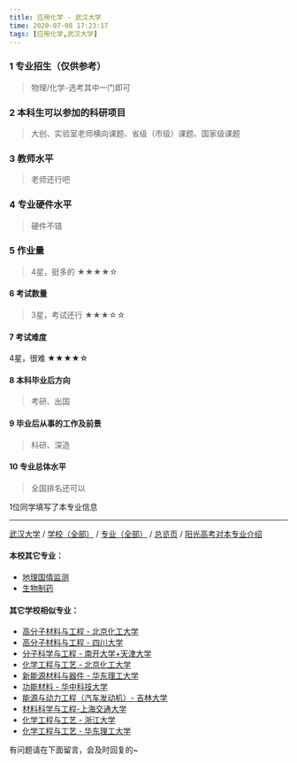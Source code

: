 ```yaml
---
title: 应用化学 - 武汉大学
time: 2020-07-08 17:23:17
tags: [应用化学,武汉大学]
---
```

### 1 专业招生（仅供参考）  
> 物理/化学-选考其中一门即可


### 2 本科生可以参加的科研项目
>  大创、实验室老师横向课题、省级（市级）课题、国家级课题


### 3 教师水平
> 老师还行吧


### 4 专业硬件水平
> 硬件不错


### 5 作业量
>4星，挺多的
★★★★☆


#### 6 考试数量
>3星，考试还行
★★★☆☆


#### 7 考试难度
> 
4星，很难
★★★★☆


#### 8 本科毕业后方向
> 考研、出国


#### 9 毕业后从事的工作及前景
> 科研、深造


#### 10 专业总体水平
> 全国排名还可以

1位同学填写了本专业信息
***
[武汉大学](https://univgo.github.io/2020/07/08/672d761ff68b) / [学校（全部）](https://univgo.github.io/2020/07/08/3efa6bcca419) / [专业（全部）](https://univgo.github.io/2020/07/08/2d4c6d3552c2) / [总览页](https://univgo.github.io/2020/07/08/445daeb4fa00) / [阳光高考对本专业介绍](http://gaokao.chsi.com.cn/sch/zyk/view.do?schId=73395969&specId=73383811
)
#### 本校其它专业：
- [地理国情监测](https://univgo.github.io/2020/07/08/091b8174f54b)
- [生物制药 ](https://univgo.github.io/2020/07/08/425b77a69893)

#### 其它学校相似专业：
- [高分子材料与工程 - 北京化工大学](https://univgo.github.io/2020/07/08/077d326808ab)
- [高分子材料与工程 - 四川大学](https://univgo.github.io/2020/07/08/81f8ee185b5e )
- [分子科学与工程 - 南开大学+天津大学](https://univgo.github.io/2020/07/08/ef2a80f7bcd1) 
- [化学工程与工艺 - 北京化工大学](https://univgo.github.io/2020/07/08/27057f73c283 )
- [新能源材料与器件 - 华东理工大学](https://univgo.github.io/2020/07/08/5c64dcf7f680)
- [功能材料 - 华中科技大学](https://univgo.github.io/2020/07/08/5fd0d99fa322)
- [能源与动力工程（汽车发动机）- 吉林大学](https://univgo.github.io/2020/07/08/f0f5062075b3)
- [材料科学与工程-上海交通大学](https://univgo.github.io/2020/07/08/f5e99e8fbc41)
- [化学工程与工艺 - 浙江大学](https://univgo.github.io/2020/07/08/089b04ed4213)
- [化学工程与工艺 - 华东理工大学](https://univgo.github.io/2020/07/08/01ff842a6f1f)

有问题请在下面留言，会及时回复的~